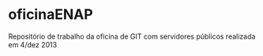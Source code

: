 oficinaENAP
===========

Repositório de trabalho da oficina de GIT com servidores públicos realizada em 4/dez 2013

